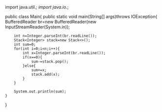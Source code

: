import java.util.*;
import java.io.*;

public class Main{
    public static void main(String[] args)throws IOException{
        BufferedReader br=new BufferedReader(new InputStreamReader(System.in));
        
        int n=Integer.parseInt(br.readLine());
        Stack<Integer> stack=new Stack<>();
        int sum=0;
        for(int i=0;i<n;i++){
            int x=Integer.parseInt(br.readLine());
            if(x==0){
                sum-=stack.pop();
            }else{
                sum+=x;
                stack.add(x);
            }
        }
        
        System.out.println(sum);
    }
}
